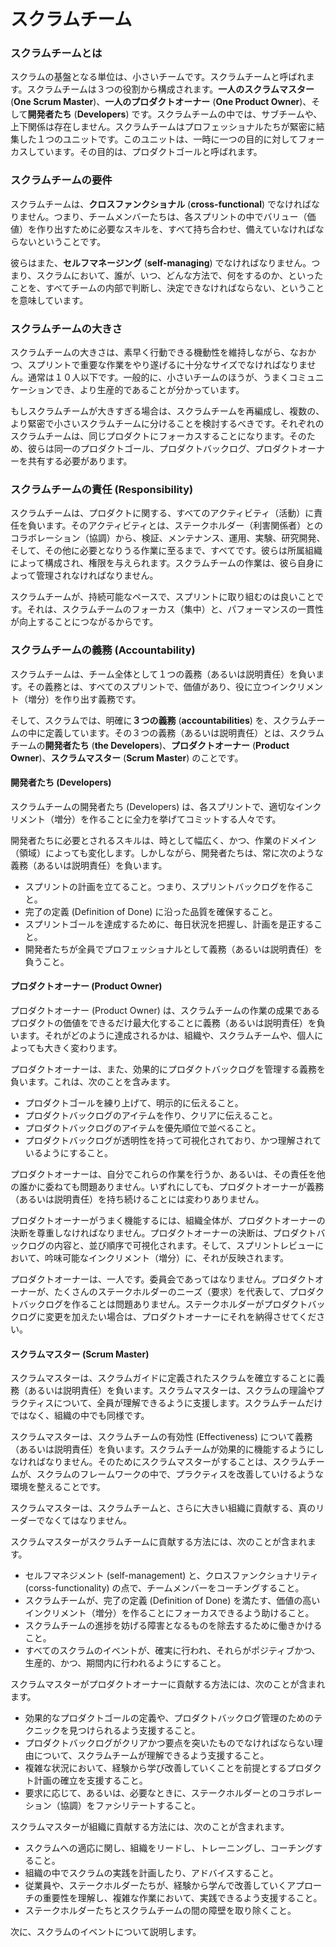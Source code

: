 # スクラムチーム

### スクラムチームとは

スクラムの基盤となる単位は、小さいチームです。スクラムチームと呼ばれます。スクラムチームは３つの役割から構成されます。**一人のスクラムマスター** (**One Scrum Master**)、**一人のプロダクトオーナー** (**One Product Owner**)、そして**開発者たち** (**Developers**) です。スクラムチームの中では、サブチームや、上下関係は存在しません。スクラムチームはプロフェッショナルたちが緊密に結集した１つのユニットです。このユニットは、一時に一つの目的に対してフォーカスしています。その目的は、プロダクトゴールと呼ばれます。

### スクラムチームの要件

スクラムチームは、**クロスファンクショナル** (**cross-functional**) でなければなりません。つまり、チームメンバーたちは、各スプリントの中でバリュー（価値）を作り出すために必要なスキルを、すべて持ち合わせ、備えていなければならないということです。

彼らはまた、**セルフマネージング** (**self-managing**) でなければなりません。つまり、スクラムにおいて、誰が、いつ、どんな方法で、何をするのか、といったことを、すべてチームの内部で判断し、決定できなければならない、ということを意味しています。

### スクラムチームの大きさ

スクラムチームの大きさは、素早く行動できる機動性を維持しながら、なおかつ、スプリントで重要な作業をやり遂げるに十分なサイズでなければなりません。通常は１０人以下です。一般的に、小さいチームのほうが、うまくコミュニケーションでき、より生産的であることが分かっています。

もしスクラムチームが大きすぎる場合は、スクラムチームを再編成し、複数の、より緊密で小さいスクラムチームに分けることを検討するべきです。それぞれのスクラムチームは、同じプロダクトにフォーカスすることになります。そのため、彼らは同一のプロダクトゴール、プロダクトバックログ、プロダクトオーナーを共有する必要があります。

### スクラムチームの責任 (Responsibility)

スクラムチームは、プロダクトに関する、すべてのアクティビティ（活動）に責任を負います。そのアクティビティとは、ステークホルダー（利害関係者）とのコラボレーション（協調）から、検証、メンテナンス、運用、実験、研究開発、そして、その他に必要となりうる作業に至るまで、すべてです。彼らは所属組織によって構成され、権限を与えられます。スクラムチームの作業は、彼ら自身によって管理されなければなりません。

スクラムチームが、持続可能なペースで、スプリントに取り組むのは良いことです。それは、スクラムチームのフォーカス（集中）と、パフォーマンスの一貫性が向上することにつながるからです。

### スクラムチームの義務 (Accountability)

スクラムチームは、チーム全体として１つの義務（あるいは説明責任）を負います。その義務とは、すべてのスプリントで、価値があり、役に立つインクリメント（増分）を作り出す義務です。

そして、スクラムでは、明確に**３つの義務** (**accountabilities**) を、スクラムチームの中に定義しています。その３つの義務（あるいは説明責任）とは、スクラムチームの**開発者たち** (**the Developers**)、**プロダクトオーナー** (**Product Owner**)、**スクラムマスター** (**Scrum Master**) のことです。

#### 開発者たち (Developers)

スクラムチームの開発者たち (Developers) は、各スプリントで、適切なインクリメント（増分）を作ることに全力を挙げてコミットする人々です。

開発者たちに必要とされるスキルは、時として幅広く、かつ、作業のドメイン（領域）によっても変化します。しかしながら、開発者たちは、常に次のような義務（あるいは説明責任）を負います。

* スプリントの計画を立てること。つまり、スプリントバックログを作ること。
* 完了の定義 (Definition of Done) に沿った品質を確保すること。
* スプリントゴールを達成するために、毎日状況を把握し、計画を是正すること。
* 開発者たちが全員でプロフェッショナルとして義務（あるいは説明責任）を負うこと。

#### プロダクトオーナー (Product Owner)

プロダクトオーナー (Product Owner) は、スクラムチームの作業の成果であるプロダクトの価値をできるだけ最大化することに義務（あるいは説明責任）を負います。それがどのように達成されるかは、組織や、スクラムチームや、個人によっても大きく変わります。

プロダクトオーナーは、また、効果的にプロダクトバックログを管理する義務を負います。これは、次のことを含みます。

* プロダクトゴールを練り上げて、明示的に伝えること。
* プロダクトバックログのアイテムを作り、クリアに伝えること。
* プロダクトバックログのアイテムを優先順位で並べること。
* プロダクトバックログが透明性を持って可視化されており、かつ理解されているようにすること。

プロダクトオーナーは、自分でこれらの作業を行うか、あるいは、その責任を他の誰かに委ねても問題ありません。いずれにしても、プロダクトオーナーが義務（あるいは説明責任）を持ち続けることには変わりありません。

プロダクトオーナーがうまく機能するには、組織全体が、プロダクトオーナーの決断を尊重しなければなりません。プロダクトオーナーの決断は、プロダクトバックログの内容と、並び順序で可視化されます。そして、スプリントレビューにおいて、吟味可能なインクリメント（増分）に、それが反映されます。

プロダクトオーナーは、一人です。委員会であってはなりません。プロダクトオーナーが、たくさんのステークホルダーのニーズ（要求）を代表して、プロダクトバックログを作ることは問題ありません。ステークホルダーがプロダクトバックログに変更を加えたい場合は、プロダクトオーナーにそれを納得させてください。

#### スクラムマスター (Scrum Master)

スクラムマスターは、スクラムガイドに定義されたスクラムを確立することに義務（あるいは説明責任）を負います。スクラムマスターは、スクラムの理論やプラクティスについて、全員が理解できるように支援します。スクラムチームだけではなく、組織の中でも同様です。

スクラムマスターは、スクラムチームの有効性 (Effectiveness) について義務（あるいは説明責任）を負います。スクラムチームが効果的に機能するようにしなければなりません。そのためにスクラムマスターがすることは、スクラムチームが、スクラムのフレームワークの中で、プラクティスを改善していけるような環境を整えることです。

スクラムマスターは、スクラムチームと、さらに大きい組織に貢献する、真のリーダーでなくてはなりません。

スクラムマスターがスクラムチームに貢献する方法には、次のことが含まれます。

* セルフマネジメント (self-management) と、クロスファンクショナリティ (corss-functionality) の点で、チームメンバーをコーチングすること。
* スクラムチームが、完了の定義 (Definition of Done) を満たす、価値の高いインクリメント（増分）を作ることにフォーカスできるよう助けること。
* スクラムチームの進捗を妨げる障害となるものを除去するために働きかけること。
* すべてのスクラムのイベントが、確実に行われ、それらがポジティブかつ、生産的、かつ、期間内に行われるようにすること。

スクラムマスターがプロダクトオーナーに貢献する方法には、次のことが含まれます。

* 効果的なプロダクトゴールの定義や、プロダクトバックログ管理のためのテクニックを見つけられるよう支援すること。
* プロダクトバックログがクリアかつ要点を突いたものでなければならない理由について、スクラムチームが理解できるよう支援すること。
* 複雑な状況において、経験から学び改善していくことを前提とするプロダクト計画の確立を支援すること。
* 要求に応じて、あるいは、必要なときに、ステークホルダーとのコラボレーション（協調）をファシリテートすること。

スクラムマスターが組織に貢献する方法には、次のことが含まれます。

* スクラムへの適応に関し、組織をリードし、トレーニングし、コーチングすること。
* 組織の中でスクラムの実践を計画したり、アドバイスすること。
* 従業員や、ステークホルダーたちが、経験から学んで改善していくアプローチの重要性を理解し、複雑な作業において、実践できるよう支援すること。
* ステークホルダーたちとスクラムチームの間の障壁を取り除くこと。

次に、スクラムのイベントについて説明します。
